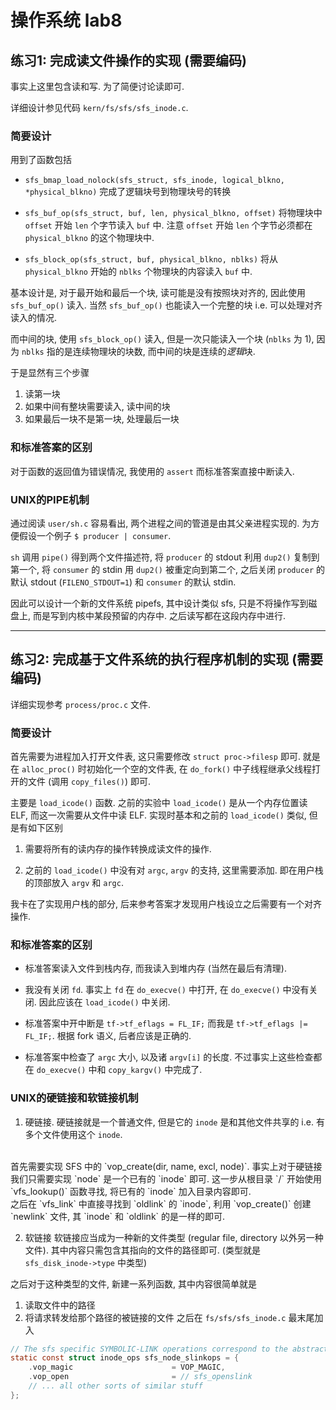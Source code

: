 # 操作系统 lab8

## 练习1: 完成读文件操作的实现 (需要编码)
事实上这里包含读和写. 为了简便讨论读即可.

详细设计参见代码 `kern/fs/sfs/sfs_inode.c`.

### 简要设计
用到了函数包括
* `sfs_bmap_load_nolock(sfs_struct, sfs_inode, logical_blkno, *physical_blkno)` 完成了逻辑块号到物理块号的转换

* `sfs_buf_op(sfs_struct, buf, len, physical_blkno, offset)` 将物理块中 `offset` 开始 `len` 个字节读入 `buf` 中.
注意 `offset` 开始 `len` 个字节必须都在 `physical_blkno` 的这个物理块中.

* `sfs_block_op(sfs_struct, buf, physical_blkno, nblks)` 将从 `physical_blkno` 开始的 `nblks` 个物理块的内容读入 `buf` 中.

基本设计是, 对于最开始和最后一个块, 读可能是没有按照块对齐的, 因此使用 `sfs_buf_op()` 读入.
当然 `sfs_buf_op()` 也能读入一个完整的块 i.e. 可以处理对齐读入的情况.

而中间的块, 使用 `sfs_block_op()` 读入, 但是一次只能读入一个块 (`nblks` 为 1), 因为 `nblks` 指的是连续物理块的块数,
而中间的块是连续的*逻辑*块.

于是显然有三个步骤
1. 读第一块
2. 如果中间有整块需要读入, 读中间的块
3. 如果最后一块不是第一块, 处理最后一块

### 和标准答案的区别
对于函数的返回值为错误情况, 我使用的 `assert` 而标准答案直接中断读入.

### UNIX的PIPE机制

通过阅读 `user/sh.c` 容易看出, 两个进程之间的管道是由其父亲进程实现的.
为方便假设一个例子 `$ producer | consumer`.

`sh` 调用 `pipe()` 得到两个文件描述符,
将 `producer` 的 stdout 利用 `dup2()` 复制到第一个,
将 `consumer` 的 stdin 用 `dup2()` 被重定向到第二个,
之后关闭 `producer` 的默认 stdout (`FILENO_STDOUT=1`) 和 `consumer` 的默认 stdin.

因此可以设计一个新的文件系统 pipefs, 其中设计类似 sfs,
只是不将操作写到磁盘上, 而是写到内核中某段预留的内存中.
之后读写都在这段内存中进行.

---

## 练习2: 完成基于文件系统的执行程序机制的实现 (需要编码)
详细实现参考 `process/proc.c` 文件.

### 简要设计
首先需要为进程加入打开文件表, 这只需要修改 `struct proc->filesp` 即可.
就是在 `alloc_proc()` 时初始化一个空的文件表, 在 `do_fork()` 中子线程继承父线程打开的文件 (调用 `copy_files()`) 即可.

主要是 `load_icode()` 函数. 之前的实验中 `load_icode()` 是从一个内存位置读 ELF, 而这一次需要从文件中读 ELF.
实现时基本和之前的 `load_icode()` 类似, 但是有如下区别

1. 需要将所有的读内存的操作转换成读文件的操作.

2. 之前的 `load_icode()` 中没有对 `argc`, `argv` 的支持, 这里需要添加. 即在用户栈的顶部放入 `argv` 和 `argc`.

我卡在了实现用户栈的部分, 后来参考答案才发现用户栈设立之后需要有一个对齐操作.

### 和标准答案的区别
* 标准答案读入文件到栈内存, 而我读入到堆内存 (当然在最后有清理).

* 我没有关闭 `fd`. 事实上 `fd` 在 `do_execve()` 中打开, 在 `do_execve()` 中没有关闭. 因此应该在 `load_icode()` 中关闭.

* 标准答案中开中断是 `tf->tf_eflags = FL_IF;` 而我是 `tf->tf_eflags |= FL_IF;`. 根据 fork 语义, 后者应该是正确的.

* 标准答案中检查了 `argc` 大小, 以及诸 `argv[i]` 的长度.
不过事实上这些检查都在 `do_execve()` 中和 `copy_kargv()` 中完成了.

### UNIX的硬链接和软链接机制

1. 硬链接.
硬链接就是一个普通文件, 但是它的 `inode` 是和其他文件共享的 i.e. 有多个文件使用这个 `inode`.
</br>
首先需要实现 SFS 中的 `vop_create(dir, name, excl, node)`.
事实上对于硬链接我们只需要实现 `node` 是一个已有的 `inode` 即可.
这一步从根目录 `/` 开始使用 `vfs_lookup()` 函数寻找, 将已有的 `inode` 加入目录内容即可.
</br>
之后在 `vfs_link` 中直接寻找到 `oldlink` 的 `inode`,
利用 `vop_create()` 创建 `newlink` 文件,
其 `inode` 和 `oldlink` 的是一样的即可.

2. 软链接
软链接应当成为一种新的文件类型 (regular file, directory 以外另一种文件).
其中内容只需包含其指向的文件的路径即可.
(类型就是 `sfs_disk_inode->type` 中类型)

之后对于这种类型的文件, 新建一系列函数, 其中内容很简单就是
1. 读取文件中的路径
2. 将请求转发给那个路径的被链接的文件
之后在 `fs/sfs/sfs_inode.c` 最末尾加入
```C
// The sfs specific SYMBOLIC-LINK operations correspond to the abstract operations on a inode.
static const struct inode_ops sfs_node_slinkops = {
    .vop_magic                      = VOP_MAGIC,
    .vop_open                       = // sfs_openslink
    // ... all other sorts of similar stuff
};

